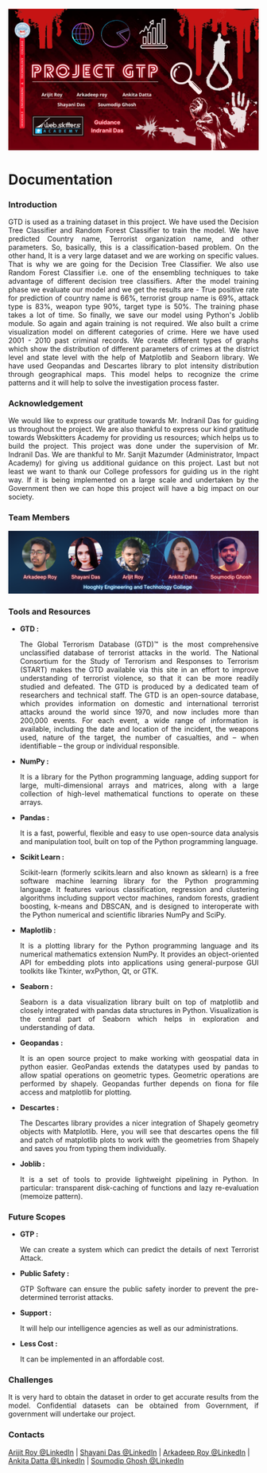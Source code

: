 ![alt text](https://github.com/aroyofficial/project-gtp/blob/main/.images/projectGTP_img.png)
# Documentation

<h3>Introduction</h3>
<p align="justify">GTD is used as a training dataset in this project. We have used the Decision Tree Classifier and Random Forest Classifier to train the model. We have predicted Country name, Terrorist organization name, and other parameters.  So, basically, this is a classification-based problem. On the other hand, It is a very large dataset and we are working on specific values. That is why we are going for the Decision Tree Classifier. We also use Random Forest Classifier i.e. one of the ensembling techniques to take advantage of different decision tree classifiers. After the model training phase we evaluate our model and we get the results are - True positive rate for prediction of country name is 66%,  terrorist group name is 69%, attack type is 83%, weapon type 90%,  target type is 50%. The training phase takes a lot of time. So finally, we save our model using Python's Joblib module. So again and again training is not required. We also built a crime visualization model on different categories of crime. Here we have used 2001 - 2010 past criminal records. We create different types of graphs which show the distribution of different parameters of crimes at the district level and state level with the help of Matplotlib and Seaborn library. We have used Geopandas and Descartes library to plot intensity distribution through geographical maps. This model helps to recognize the crime patterns and it will help to solve the investigation process faster.</p>

<h3>Acknowledgement</h3>
<p align = "justify">We would like to express our gratitude towards Mr. Indranil Das for guiding us throughout the project. We are also thankful to express our kind gratitude towards Webskitters Academy for providing us resources; which helps us to build the project. This project was done under the supervision of Mr. Indranil Das. We are thankful to Mr. Sanjit Mazumder (Administrator, Impact Academy) for giving us additional guidance on this project. Last but not least we want to thank our College professors for guiding us in the right way.  If it is being implemented on a large scale and undertaken by the Government then we can hope this project will have a big impact on our society.</p>

<h3>Team Members</h3>
<img src="https://github.com/aroyofficial/project-gtp/blob/main/.images/projectMembers.png" alt="Team Members"/>

<h3>Tools and Resources</h3>
<ul>
  <li><b>GTD : </b><p align = "justify">The Global Terrorism Database (GTD)™ is the most comprehensive unclassified database of terrorist attacks in the world. The National Consortium for the Study of Terrorism and Responses to Terrorism (START) makes the GTD available via this site in an effort to improve understanding of terrorist violence, so that it can be more readily studied and defeated. The GTD is produced by a dedicated team of researchers and technical staff. The GTD is an open-source database, which provides information on domestic and international terrorist attacks around the world since 1970, and now includes more than 200,000 events. For each event, a wide range of information is available, including  the date and location of the incident, the weapons used, nature of the target, the number of casualties, and – when identifiable – the group or individual responsible.</p></li>
  <li><b>NumPy : </b><p align = "justify">It is a library for the Python programming language, adding support for large, multi-dimensional arrays and matrices, along with a large collection of high-level mathematical functions to operate on these arrays.</p></li>
  <li><b>Pandas : </b><p align = "justify">It is a fast, powerful, flexible and easy to use open-source data analysis and manipulation tool, built on top of the Python programming language.</p></li>
  <li><b>Scikit Learn : </b><p align = "justify">Scikit-learn (formerly scikits.learn and also known as sklearn) is a free software machine learning library for the Python programming language. It features various classification, regression and clustering algorithms including support vector machines, random forests, gradient boosting, k-means and DBSCAN, and is designed to interoperate with the Python numerical and scientific libraries NumPy and SciPy.</p></li>
  <li><b>Maplotlib : </b><p align = "justify">It is a plotting library for the Python programming language and its numerical mathematics extension NumPy. It provides an object-oriented API for embedding plots into applications using general-purpose GUI toolkits like Tkinter, wxPython, Qt, or GTK.</p></li>
  <li><b>Seaborn : </b><p align = "justify">Seaborn is a data visualization library built on top of matplotlib and closely integrated with pandas data structures in Python. Visualization is the central part of Seaborn which helps in exploration and understanding of data.</p></li>
  <li><b>Geopandas : </b><p align = "justify">It is an open source project to make working with geospatial data in python easier. GeoPandas extends the datatypes used by pandas to allow spatial operations on geometric types. Geometric operations are performed by shapely. Geopandas further depends on fiona for file access and matplotlib for plotting.
</p></li>
  <li><b>Descartes : </b><p align = "justify">The Descartes library provides a nicer integration of Shapely geometry objects with Matplotlib. Here, you will see that descartes opens the fill and patch of matplotlib plots to work with the geometries from Shapely and saves you from typing them individually.</p></li>
  <li><b>Joblib : </b><p align = "justify">It is a set of tools to provide lightweight pipelining in Python. In particular: transparent disk-caching of functions and lazy re-evaluation (memoize pattern).</p></li>
</ul>

<h3>Future Scopes</h3>
<ul>
  <li><b>GTP : </b><p align="justify">We can create a system which can predict the details of next Terrorist Attack.</p></li>
  <li><b>Public Safety : </b> <p align="justify">GTP Software can ensure the public safety inorder to prevent the pre-determined terrorist attacks.</p></li>
  <li><b>Support : </b><p align="justify">It will help our intelligence agencies as well as our administrations.</p></li>
  <li><b>Less Cost : </b><p align="justify">It can be implemented in an affordable cost.</p></li>
</ul>

<h3>Challenges</h3>
<p align = "justify">It is very hard to obtain the dataset in order to get accurate results from the model. Confidential datasets can be obtained from Government, if government will undertake our project.</p>

<h3>Contacts</h3>
<a align = "justify" href = "https://www.linkedin.com/in/mr-arijit-roy/" target="_blank" rel="noopener noreferrer">Arijit Roy @LinkedIn</a>
| <a align = "justify" href = "https://www.linkedin.com/in/shayaniofficial/" target="_blank" rel="noopener noreferrer">Shayani Das @LinkedIn</a>
| <a align = "justify" href = "https://www.linkedin.com/in/royarkaofficial/" target="_blank" rel="noopener noreferrer">Arkadeep Roy @LinkedIn</a>
| <a align = "justify" href = "https://www.linkedin.com/in/ankitadofficial/" target="_blank" rel="noopener noreferrer">Ankita Datta @LinkedIn</a>
| <a align = "justify" href = "https://www.linkedin.com/in/soumoofficial/" target="_blank" rel="noopener noreferrer">Soumodip Ghosh @LinkedIn</a>
